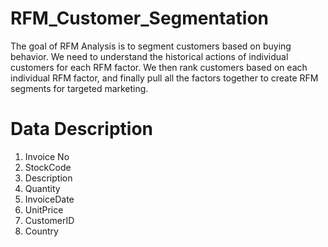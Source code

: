 # RFM_Customer_Segmentation

The goal of RFM Analysis is to segment customers based on buying behavior. We need to understand the historical actions of individual customers for each RFM factor. We then rank customers based on each individual RFM factor, and finally pull all the factors together to create RFM segments for targeted marketing.

# Data Description
1. Invoice No
2. StockCode
3. Description
4. Quantity
5. InvoiceDate
6. UnitPrice
7. CustomerID
8. Country
